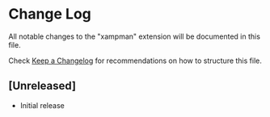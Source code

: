# Change Log

All notable changes to the "xampman" extension will be documented in this file.

Check [Keep a Changelog](http://keepachangelog.com/) for recommendations on how to structure this file.

## [Unreleased]

- Initial release